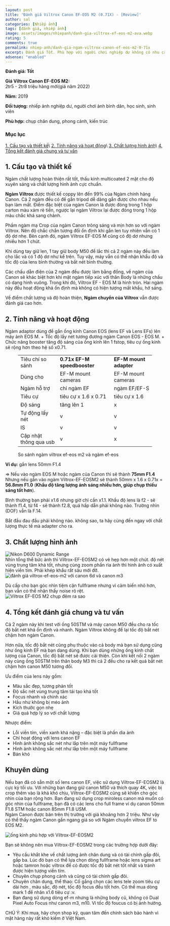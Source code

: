 ```yaml
---
layout: post
title: 'Đánh giá Viltrox Canon EF-EOS M2 (0.71X) - [Review]'
author: sal
categories: [Nhiếp ảnh]
tags: [đánh giá, nhiếp ảnh]
image: assets/images/nhiepanh/danh-gia-viltrox-ef-eos-m2-ava.webp
rating: 5
comments: true
permalink: nhiep-anh/danh-gia-ngam-viltrox-canon-ef-eos-m2-0-71x
excerpt: Đánh giá Tốt. Phù hợp với người chơi nghiệp dư không có nhu cầu về độ sắc nét hoặc chụp tối cao
adsense: "enabled"
---
```


<!-- wp:paragraph -->
<p><strong>Đánh giá: Tốt</strong></p>
<!-- /wp:paragraph -->

<!-- wp:paragraph -->
<p><strong>Giá Viltrox Canon EF-EOS M2:</strong><br>2tr5 - 2tr8 triệu hàng mới(giá năm 2022)</p>
<!-- /wp:paragraph -->

<!-- wp:paragraph -->
<p><strong>Năm:</strong>&nbsp;2019</p>
<!-- /wp:paragraph -->

<!-- wp:paragraph -->
<p><strong>Đối tượng:</strong>&nbsp;nhiếp ảnh nghiệp dư, người chơi ảnh&nbsp;bình dân, học sinh, sinh viên</p>
<!-- /wp:paragraph -->

<!-- wp:paragraph -->
<p><strong>Phù hợp:</strong> chụp chân dung, phong cảnh, kiến trúc</p>
<!-- /wp:paragraph -->

### Mục lục

[1. Cấu tạo và thiết kế](#tip1)\\
[2. Tính năng và hoạt động](#tip2)\\
[3. Chất lượng hình ảnh](#tip3)\\
[4. Tổng kết đánh giá chung và tư vấn](#tip4)

<!-- wp:heading -->
<a name="tip1"></a>
<h2>1. Cấu tạo và thiết kế    </h2>
<!-- /wp:heading -->

<!-- wp:paragraph -->
<p>Ngàm chất lượng hoàn thiện rất tốt, thấu kính multicoated 2 mặt cho độ xuyên sáng và chất lượng hình ảnh cực chuẩn. </p>
<!-- /wp:paragraph -->

<!-- wp:paragraph -->
<p><strong>Ngàm Viltrox&nbsp;</strong>được thiết kế coppy lên đến 99% của Ngàm chính hãng Canon. Cả 2 ngàm đều có đế gắn tripod dễ dàng&nbsp;gắn được cho nhau nếu bạn làm&nbsp;mất. Điểm đặc biệt của ngàm Canon là được đóng trong 1 hộp carton màu xám rẻ tiền, ngược lại&nbsp;ngàm Viltrox lại được đóng trong 1 hộp màu chắc khá sang chảnh.&nbsp;</p>
<!-- /wp:paragraph -->

<!-- wp:paragraph -->
<p>Phầm ngàm mạ Crop của ngàm Canon trông&nbsp;sáng và mịn hơn so với ngàm Viltrox. Nên độ chắc chắn tương đối ổn định khi gắn len tuy nhiên&nbsp;vẫn có 1 độ dơ nhẹ. Bên cạnh đó, ngàm Viltrox EF-EOS M cũng có độ dơ nhưng nhiều hơn 1 chút.</p>
<!-- /wp:paragraph -->

<!-- wp:paragraph -->
<p>Khi dùng tay giữ len, 1 tay giữ body M50 để lắc thì cả 2 ngàm này&nbsp;đều làm cho&nbsp;lắc và có 1 độ dơ như kể trên. Tuy vậy,&nbsp;máy vẫn có thể nhận khẩu độ và tốc độ của lens bình thường và bắt nét bình thường.</p>
<!-- /wp:paragraph -->

<!-- wp:paragraph -->
<p>Các chấu dẫn điện của 2 ngàm đều được làm bằng đồng, về ngàm của Canon sẽ khác biệt hơn&nbsp;khi mặt ngàm tiếp xúc với thân Body là những chấu có dạng hình vuông. Trong khi đó, Viltrox EF - EOS M là hình tròn. Hai ngàm này đều hoạt động khá ổn định&nbsp;mà không có hiện tượng mất khẩu, hở sáng.&nbsp;</p>
<!-- /wp:paragraph -->

<!-- wp:paragraph -->
<p>Về điểm chất lượng và độ hoàn thiện,&nbsp;<strong>Ngàm chuyển của Viltrox</strong>&nbsp;vẫn được đánh giá cao hơn.&nbsp;</p>
<!-- /wp:paragraph -->

<!-- wp:heading -->
<a name="tip2"></a>
<h2>2. Tính năng và hoạt động </h2>
<!-- /wp:heading -->

<!-- wp:paragraph -->
<p>Ngàm adaptor dùng để gắn ống kính Canon EOS (lens EF và Lens EFs) lên máy ảnh EOS M. + Tốc độ lấy nét tương đương ngàm Canon EOS - EOS M. + Chức năng booster tăng độ sáng của ống kính lên 1 fstop, tiêu cự ống kính sẽ rộng hơn theo hệ số x0.71.</p>
<!-- /wp:paragraph -->

<!-- wp:table {"hasFixedLayout":true} -->
<figure class="wp-block-table"><table class="has-fixed-layout"><tbody><tr><td>Tiêu chí so sánh</td><td><strong>0.71x EF-M speedbooster</strong></td><td><strong>EF-M mount adapter</strong></td></tr><tr><td>Dùng cho</td><td>EF-M mount cameras</td><td>EF-M mount cameras</td></tr><tr><td>Ngàm hỗ trợ</td><td>chỉ ngàm EF</td><td>ngàm EF/EF-S</td></tr><tr><td>Tiêu cự</td><td>tiêu cự x 1.6 x 0.71</td><td>tiêu cự x 1.6</td></tr><tr><td>Độ sáng</td><td>tăng lên 1</td><td>x</td></tr><tr><td>Tự động lấy nét</td><td>v</td><td>v</td></tr><tr><td>IS</td><td>v</td><td>v</td></tr><tr><td>Cập nhật thông qua usb </td><td>v</td><td>x</td></tr></tbody></table><figcaption>So sánh ngàm viltrox ef-eos m2 và ngàm ef-eos</figcaption></figure>
<!-- /wp:table -->

<!-- wp:paragraph -->
<p><strong>Ví dụ:</strong> gắn lens 50mm F1.4 </p>
<!-- /wp:paragraph -->

<!-- wp:paragraph -->
<p>=&gt; Nếu vào ngàm EOS M hoặc ngàm của Canon thì sẽ thành <strong>75mm F1.4</strong> Nhưng nếu gắn vào ngàm Viltrox-EF-EOSM2 sẽ thành 50mm x 1.6&nbsp;x&nbsp;0.71x = <strong>56.8mm F1.0</strong> (<strong>Khẩu độ tăng lượng ánh sáng nhiều hơn, giúp chụp thiếu sáng tốt hơn</strong>). </p>
<!-- /wp:paragraph -->

<!-- wp:paragraph -->
<p>Bình thường bạn phải x1.6 nhưng giờ chỉ cần x1.1. Khẩu độ lens là f2 - sẽ thành f1.4, từ f4 - sẽ thành f2.8, quá hấp dẫn phải không nào. Trường nhìn (DOF) vẫn là F.14.</p>
<!-- /wp:paragraph -->

<!-- wp:paragraph -->
<p>Bắt đầu đau đầu phải không nào. không sao, ta hãy cùng đến ngay với chất lượng thực tế mà adapter cho ra.</p>
<!-- /wp:paragraph -->
<a name="tip3"></a>
<h2>3. Chất lượng hình ảnh </h2>
  <img id="imagesblog-01" src="../../assets/images/nhiepanh/ef-50mm-f1.2l-viltrox-ef-eos-m2-na-canon-m50-vs-canon-50-2.webp" alt="Nikon D600 Dynamic Range"><br>
Nhìn tổng thể bức ảnh thì Viltrox-EF-EOSM2 có vẻ hẹp hơn một chút. độ nét vùng trung tâm khá tốt, nhưng cùng zoom phần rìa ảnh thì hình ảnh có xuất hiện viền tím. Phải khép khẩu rất sâu mới đỡ.
  <img id="imagesblog-03" src="../../assets/images/nhiepanh/danh-gia-viltrox-ef-eos-m2-3-3.webp" alt="đánh giá viltrox-ef-eos-m2 với canon 6d và canon m3" class="lazy-bg lazyload"><br>

Dù cấp cho bạn góc nhìn tiệm cận fullframe nhưng vì cảm biến nhỏ hơn, bạn vẫn có thể nhận thấy noise rõ rệt.
  <img id="imagesblog-03" src="../../assets/images/nhiepanh/danh-gia-viltrox-ef-eos-m2-3-4.webp" alt="Viltrox EF-EOS M2 chụp đêm ra sao" class="lazy-bg lazyload"><br>

<a name="tip4"></a>
<h2>4. Tổng kết đánh giá chung và tư vấn</h2>
Cả 2 ngàm này khi test với ống 50STM và máy canon M50 đều cho ra tốc độ bắt nét khá ổn định và nhanh. Ngàm Viltrox không để lại tốc độ bắt nét chậm hơn ngàm Canon.

Hơn nữa, tốc độ bắt nét cũng phụ thuộc vào cả body mà bạn sử dụng cũng như ống kính EF mà bạn dang dùng. Khi bạn dùng những ống kính chất lượng của Canon, tốc độ bắt nét sẽ được cải thiện. Còn khi kết nối 2 ngàm này cùng ống 50STM trên thân body M3 thì cả 2 đều cho ra kết quả bắt nét chậm hơn canon M50 tương đối.

Ưu điểm của lens này gồm:
<ul>
  <li>Màu sắc đẹp, tương phản tốt</li>
  <li>Độ sắc nét vùng trung tâm tái tạo khá tốt</li>
  <li>Focus nhanh và chính xác</li>
  <li>Hầu như không bị méo ảnh</li>
  <li>Kích thước gọn nhẹ</li>
  <li>Giá quá hợp lý so với chất lượng</li>
</ul>

Nhược điểm:
<ul>
  <li>Lỗi viền tím, viền xanh khá nặng – đặc biệt là phần dìa ảnh</li>
  <li>Chỉ hoạt động với lens canon EF</li>
  <li>Hình ảnh không sắc nét như lắp trên một máy fullframe</li>
  <li>Hình ảnh không sắc nét như lắp trên một máy fullframe</li>
  <li>Bán khó</li>
</ul>

<h2>Khuyên dùng</h2>

Nếu bạn đã có sẵn một số lens canon EF, việc sử dụng Viltrox-EF-EOSM2 là cực kỳ tối ưu. Với những bạn đang giữ canon M50 và thích quay 4K, việc bị crop thêm vào là khá khó chịu, Viltrox-EF-EOSM2 cũng sẽ khiến cho góc nhìn của bạn rộng hơn. Bạn đang sử dụng crop miroless canon mà muốn có góc nhìn của fullframe, bạn đã có các lens cho full frame ví dụ canon 50mm F1.8 STM hoặc canon 85mm F1.8 USM.<br>
Ngàm Canon được bán trên thị trường với giá khoảng hơn 2 triệu. Như vậy có thể thấy ngàm Canon gần ngang giá so với Ngàm chuyển viltrox EF to EOS M2.

  <img id="imagesblog-03" src="../../assets/images/nhiepanh/Viltrox-EF-EOSM2-lens-mount-adapter-viltroxvn-05.webp" alt="ống kính phù hợp với Viltrox-EF-EOSM2" class="lazy-bg lazyload" ><br>

Bạn sẽ không nên mua Viltrox-EF-EOSM2 trong các trường hợp dưới đây:

<ul>
  <li>Yêu cầu khắt khe về chất lượng ảnh chân dung và có tài chính gấp đôi, gấp ba. Lúc đó bạn có thể lựa chọn dòng fullframe hoặc lens sigma art hoặc tamron hoặc viltrox để có được tốc độ bắt nét tốt nhất và tránh được hiện tượng viền tím.</li>
  <li>Chuyên chụp phong cảnh và cũng có tài chính gấp đôi.</li>
  <li>Chuyên chân dung, thể thao: Cố gắng chọn các lens tele zoom tiêu cự dài hơn , màu sắc, độ nét, tốc độ focus đều tốt hơn. Có thể mua dòng mark 1 để nhân x1.6 tiêu cự :v.</li>
  <li>Bạn đang sử dụng dòng ef-m nhưng là những body cũ, không có Dual Pixel Auto Focus như canon m3, m10. Vì tốc độ foucus có bị ảnh hưởng.</li>
</ul>

CHÚ Ý: Khi mua, hãy chọn shop kỹ, quan tâm đến chính sách bảo hành vì mặt hàng này rất khó kiếm ở Việt Nam.
